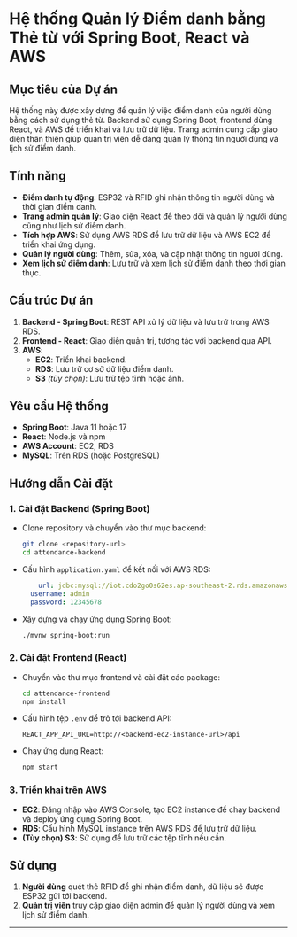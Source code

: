 

# Hệ thống Quản lý Điểm danh bằng Thẻ từ với Spring Boot, React và AWS

## Mục tiêu của Dự án

Hệ thống này được xây dựng để quản lý việc điểm danh của người dùng bằng cách sử dụng thẻ từ. Backend sử dụng Spring Boot, frontend dùng React, và AWS để triển khai và lưu trữ dữ liệu. Trang admin cung cấp giao diện thân thiện giúp quản trị viên dễ dàng quản lý thông tin người dùng và lịch sử điểm danh.

## Tính năng

- **Điểm danh tự động**: ESP32 và RFID ghi nhận thông tin người dùng và thời gian điểm danh.
- **Trang admin quản lý**: Giao diện React để theo dõi và quản lý người dùng cũng như lịch sử điểm danh.
- **Tích hợp AWS**: Sử dụng AWS RDS để lưu trữ dữ liệu và AWS EC2 để triển khai ứng dụng.
- **Quản lý người dùng**: Thêm, sửa, xóa, và cập nhật thông tin người dùng.
- **Xem lịch sử điểm danh**: Lưu trữ và xem lịch sử điểm danh theo thời gian thực.

## Cấu trúc Dự án

1. **Backend - Spring Boot**: REST API xử lý dữ liệu và lưu trữ trong AWS RDS.
2. **Frontend - React**: Giao diện quản trị, tương tác với backend qua API.
3. **AWS**: 
   - **EC2**: Triển khai backend.
   - **RDS**: Lưu trữ cơ sở dữ liệu điểm danh.
   - **S3** *(tùy chọn)*: Lưu trữ tệp tĩnh hoặc ảnh.

## Yêu cầu Hệ thống

- **Spring Boot**: Java 11 hoặc 17
- **React**: Node.js và npm
- **AWS Account**: EC2, RDS
- **MySQL**: Trên RDS (hoặc PostgreSQL)

## Hướng dẫn Cài đặt

### 1. Cài đặt Backend (Spring Boot)

- Clone repository và chuyển vào thư mục backend:
  ```bash
  git clone <repository-url>
  cd attendance-backend
  ```

- Cấu hình `application.yaml` để kết nối với AWS RDS:
  ```yaml
      url: jdbc:mysql://iot.cdo2go0s62es.ap-southeast-2.rds.amazonaws.com:3306/iot
    username: admin
    password: 12345678
  ```

- Xây dựng và chạy ứng dụng Spring Boot:
  ```bash
  ./mvnw spring-boot:run
  ```

### 2. Cài đặt Frontend (React)

- Chuyển vào thư mục frontend và cài đặt các package:
  ```bash
  cd attendance-frontend
  npm install
  ```

- Cấu hình tệp `.env` để trỏ tới backend API:
  ```env
  REACT_APP_API_URL=http://<backend-ec2-instance-url>/api
  ```

- Chạy ứng dụng React:
  ```bash
  npm start
  ```

### 3. Triển khai trên AWS

- **EC2**: Đăng nhập vào AWS Console, tạo EC2 instance để chạy backend và deploy ứng dụng Spring Boot.
- **RDS**: Cấu hình MySQL instance trên AWS RDS để lưu trữ dữ liệu.
- **(Tùy chọn) S3**: Sử dụng để lưu trữ các tệp tĩnh nếu cần.

## Sử dụng

1. **Người dùng** quét thẻ RFID để ghi nhận điểm danh, dữ liệu sẽ được ESP32 gửi tới backend.
2. **Quản trị viên** truy cập giao diện admin để quản lý người dùng và xem lịch sử điểm danh.

--- 
